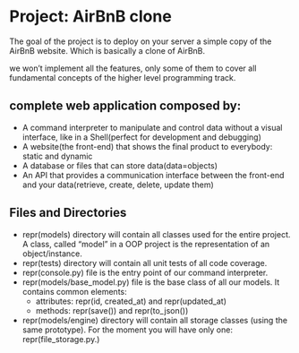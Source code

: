 # Project: AirBnB clone
The goal of the project is to deploy on your server a simple copy of
the AirBnB website. Which is basically a clone of AirBnB.

we won’t implement all the features, only some of them to cover all
fundamental concepts of the higher level programming track.

## complete web application composed by:

- A command interpreter to manipulate and control data without a visual
interface, like in a Shell(perfect for development and debugging)
- A website(the front-end) that shows the final product to everybody:
    static and dynamic
- A database or files that can store data(data=objects)
- An API that provides a communication interface between the front-end
and your data(retrieve, create, delete, update them)
## Files and Directories
- repr(models) directory will contain all classes used for the entire
project. A class, called “model” in a OOP project is the representation
of an object/instance.
- repr(tests) directory will contain all unit tests of all code coverage.
- repr(console.py) file is the entry point of our command interpreter.
- repr(models/base_model.py) file is the base class of all our models.
It contains common elements:
    - attributes: repr(id, created_at) and repr(updated_at)
    - methods: repr(save()) and repr(to_json())
- repr(models/engine) directory will contain all storage classes
(using the same prototype). For the moment you will have only
one: repr(file_storage.py.)

